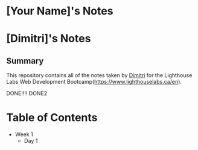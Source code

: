 # [Your Name]'s Notes
# [Dimitri]'s Notes
## Summary 
This repository contains all of the notes taken by [Dimitri](https://github.com/DimVanTor) for the Lighthouse Labs Web Development Bootcamp(https://www.lighthouselabs.ca/en).

DONE!!!!
DONE2
# Table of Contents
* Week 1
  * Day 1